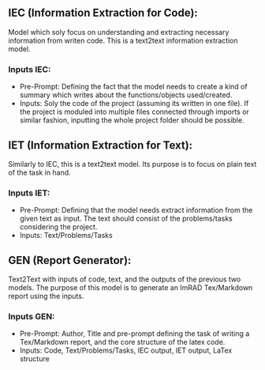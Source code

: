 ## IEC (Information Extraction for Code):
Model which soly focus on understanding and extracting necessary information from writen code. This is a text2text information extraction model.
### Inputs IEC:
- Pre-Prompt: Defining the fact that the model needs to create a kind of summary which writes about the functions/objects used/created. 
- Inputs: Soly the code of the project (assuming its written in one file). If the project is moduled into multiple files connected through imports or similar fashion, inputting the whole project folder should be possible. 
  
## IET (Information Extraction for Text):
Similarly to IEC, this is a text2text model. Its purpose is to focus on plain text of the task in hand. 
### Inputs IET:
- Pre-Prompt: Defining that the model needs extract information from the given text as input. The text should consist of the problems/tasks considering the project.
- Inputs: Text/Problems/Tasks

## GEN (Report Generator):
Text2Text with inputs of code, text, and the outputs of the previous two models. The purpose of this model is to generate an ImRAD Tex/Markdown report using the inputs. 
### Inputs GEN:
- Pre-Prompt: Author, Title and pre-prompt defining the task of writing a Tex/Markdown report, and the core structure of the latex code.
- Inputs: Code, Text/Problems/Tasks, IEC output, IET output, LaTex structure
